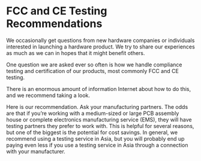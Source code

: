 # FCC and CE Testing Recommendations

We occasionally get questions from new hardware companies or individuals interested in launching a hardware product. We try to share our experiences as much as we can in hopes that it might benefit others.

One question we are asked ever so often is how we handle compliance testing and certification of our products, most commonly FCC and CE testing.

There is an enormous amount of information Internet about how to do this, and we recommend taking a look.

Here is our recommendation. Ask your manufacturing partners. The odds are that if you’re working with a medium-sized or large PCB assembly house or complete electronics manufacturing service (EMS), they will have testing partners they prefer to work with. This is helpful for several reasons, but one of the biggest is the potential for cost savings. In general, we recommend using a testing service in Asia, but you will probably end up paying even less if you use a testing service in Asia through a connection with your manufacturer.
